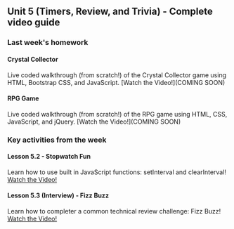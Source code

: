 ## Unit 5 (Timers, Review, and Trivia) - Complete video guide

### Last week's homework

#### Crystal Collector

Live coded walkthrough (from scratch!) of the Crystal Collector game using HTML, Bootstrap CSS, and JavaScript.
[Watch the Video!](COMING SOON)

#### RPG Game

Live coded walkthrough (from scratch!) of the RPG game using HTML, CSS, JavaScript, and jQuery.
[Watch the Video!](COMING SOON)

### Key activities from the week

#### Lesson 5.2 - Stopwatch Fun

Learn how to use built in JavaScript functions: setInterval and clearInterval!
[Watch the Video!](https://www.youtube.com/watch?v=vu0SXf2nwYI)

#### Lesson 5.3 (Interview) - Fizz Buzz

Learn how to completer a common technical review challenge: Fizz Buzz!
[Watch the Video!](https://www.youtube.com/watch?v=oTart7fFefI)
